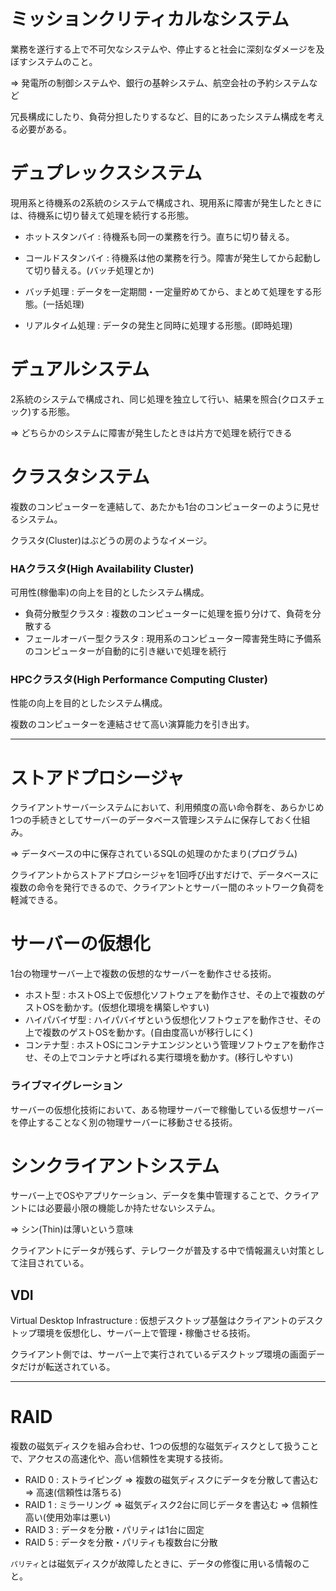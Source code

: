 # ミッションクリティカルなシステム

業務を遂行する上で不可欠なシステムや、停止すると社会に深刻なダメージを及ぼすシステムのこと。

=> 発電所の制御システムや、銀行の基幹システム、航空会社の予約システムなど

冗長構成にしたり、負荷分担したりするなど、目的にあったシステム構成を考える必要がある。

# デュプレックスシステム

現用系と待機系の2系統のシステムで構成され、現用系に障害が発生したときには、待機系に切り替えて処理を続行する形態。

- ホットスタンバイ : 待機系も同一の業務を行う。直ちに切り替える。
- コールドスタンバイ : 待機系は他の業務を行う。障害が発生してから起動して切り替える。(バッチ処理とか)

- バッチ処理 : データを一定期間・一定量貯めてから、まとめて処理をする形態。(一括処理)
- リアルタイム処理 : データの発生と同時に処理する形態。(即時処理)

# デュアルシステム

2系統のシステムで構成され、同じ処理を独立して行い、結果を照合(クロスチェック)する形態。

=> どちらかのシステムに障害が発生したときは片方で処理を続行できる

# クラスタシステム

複数のコンピューターを連結して、あたかも1台のコンピューターのように見せるシステム。

クラスタ(Cluster)はぶどうの房のようなイメージ。

### HAクラスタ(High Availability Cluster)

可用性(稼働率)の向上を目的としたシステム構成。

- 負荷分散型クラスタ : 複数のコンピューターに処理を振り分けて、負荷を分散する
- フェールオーバー型クラスタ : 現用系のコンピューター障害発生時に予備系のコンピューターが自動的に引き継いで処理を続行

### HPCクラスタ(High Performance Computing Cluster)

性能の向上を目的としたシステム構成。

複数のコンピューターを連結させて高い演算能力を引き出す。

---

# ストアドプロシージャ

クライアントサーバーシステムにおいて、利用頻度の高い命令群を、あらかじめ1つの手続きとしてサーバーのデータベース管理システムに保存しておく仕組み。

=> データベースの中に保存されているSQLの処理のかたまり(プログラム)

クライアントからストアドプロシージャを1回呼び出すだけで、データベースに複数の命令を発行できるので、クライアントとサーバー間のネットワーク負荷を軽減できる。

# サーバーの仮想化

1台の物理サーバー上で複数の仮想的なサーバーを動作させる技術。

- ホスト型 : ホストOS上で仮想化ソフトウェアを動作させ、その上で複数のゲストOSを動かす。(仮想化環境を構築しやすい)
- ハイパバイザ型 : ハイパバイザという仮想化ソフトウェアを動作させ、その上で複数のゲストOSを動かす。(自由度高いが移行しにく)
- コンテナ型 : ホストOSにコンテナエンジンという管理ソフトウェアを動作させ、その上でコンテナと呼ばれる実行環境を動かす。(移行しやすい)

### ライブマイグレーション

サーバーの仮想化技術において、ある物理サーバーで稼働している仮想サーバーを停止することなく別の物理サーバーに移動させる技術。

# シンクライアントシステム

サーバー上でOSやアプリケーション、データを集中管理することで、クライアントには必要最小限の機能しか持たせないシステム。

=> シン(Thin)は薄いという意味

クライアントにデータが残らず、テレワークが普及する中で情報漏えい対策として注目されている。

## VDI

Virtual Desktop Infrastructure : 仮想デスクトップ基盤はクライアントのデスクトップ環境を仮想化し、サーバー上で管理・稼働させる技術。

クライアント側では、サーバー上で実行されているデスクトップ環境の画面データだけが転送されている。  

---

# RAID

複数の磁気ディスクを組み合わせ、1つの仮想的な磁気ディスクとして扱うことで、アクセスの高速化や、高い信頼性を実現する技術。

- RAID 0 : ストライピング => 複数の磁気ディスクにデータを分散して書込む => 高速(信頼性は落ちる)
- RAID 1 : ミラーリング => 磁気ディスク2台に同じデータを書込む => 信頼性高い(使用効率は悪い)
- RAID 3 : データを分散・パリティは1台に固定
- RAID 5 : データを分散・パリティも複数台に分散

`パリティ`とは磁気ディスクが故障したときに、データの修復に用いる情報のこと。


